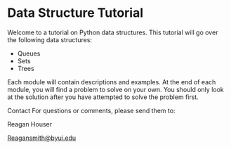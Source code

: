 # Data Structure Tutorial
Welcome to a tutorial on Python data structures. This tutorial will go over the following data structures:

- Queues 
- Sets
- Trees


Each module will contain descriptions and examples. At the end of each module, you will find a problem to solve on your own. You should only look at the solution after you have attempted to solve the problem first.

Contact
For questions or comments, please send them to:

Reagan Houser

Reagansmith@byui.edu